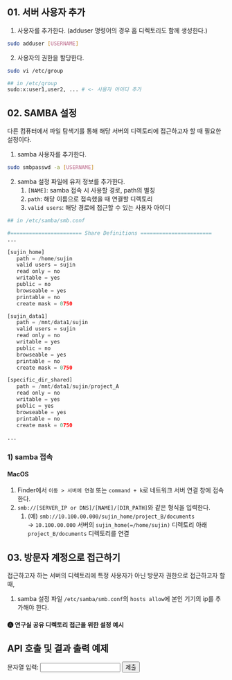 
## 01. 서버 사용자 추가

1. 사용자를 추가한다. (adduser 명령어의 경우 홈 디렉토리도 함께 생성한다.)

```bash
sudo adduser [USERNAME]
```

2. 사용자의 권한을 할당한다.

```bash
sudo vi /etc/group

## in /etc/group
sudo:x:user1,user2, ... # <- 사용자 아이디 추가
```


## 02. SAMBA 설정

다른 컴퓨터에서 파일 탐색기를 통해 해당 서버의 디렉토리에 접근하고자 할 때 필요한 설정이다.

1. samba 사용자를 추가한다.

```bash
sudo smbpasswd -a [USERNAME]
```

2. samba 설정 파일에 유저 정보를 추가한다.
    1. `[NAME]`: samba 접속 시 사용할 경로, path의 별칭
    2. `path`: 해당 이름으로 접속했을 때 연결할 디렉토리
    3. `valid users`: 해당 경로에 접근할 수 있는 사용자 아이디

```python
## in /etc/samba/smb.conf

#======================= Share Definitions =======================
...

[sujin_home]
   path = /home/sujin
   valid users = sujin
   read only = no
   writable = yes
   public = no
   browseable = yes
   printable = no
   create mask = 0750

[sujin_data1]
   path = /mnt/data1/sujin
   valid users = sujin
   read only = no
   writable = yes
   public = no
   browseable = yes
   printable = no
   create mask = 0750

[specific_dir_shared]
   path = /mnt/data1/sujin/project_A
   read only = no
   writable = yes
   public = yes
   browseable = yes
   printable = no
   create mask = 0750
   
...
```


### 1) samba 접속

#### MacOS

1. Finder에서 `이동 > 서버에 연결` 또는 `command + k`로 네트워크 서버 연결 창에 접속한다.
2. `smb://[SERVER_IP or DNS]/[NAME]/[DIR_PATH]`와 같은 형식을 입력한다.
	1. (예) `smb://10.100.00.000/sujin_home/project_B/documents`  
	   → `10.100.00.000` 서버의 `sujin_home(=/home/sujin)` 디렉토리 아래 `project_B/documents` 디렉토리를 연결  


## 03. 방문자 계정으로 접근하기

접근하고자 하는 서버의 디렉토리에 특정 사용자가 아닌 방문자 권한으로 접근하고자 할 때,  
1. samba 설정 파일 `/etc/samba/smb.conf`의 `hosts allow`에 본인 기기의 ip를 추가해야 한다.


#### 🅐 연구실 공유 디렉토리 접근을 위한 설정 예시

<h2>API 호출 및 결과 출력 예제</h2>

<label for="inputString">문자열 입력:</label>
<input type="text" id="inputString">
<button onclick="callApi()">제출</button>

<div id="resultContainer"></div>

<script src="https://ajax.googleapis.com/ajax/libs/jquery/3.5.1/jquery.min.js"></script>
<script>
function callApi() {
    // 입력된 문자열 가져오기
    var inputString = document.getElementById('inputString').value;

    // API 호출 (GET 메서드 사용)
    $.ajax({
        url: 'https://api.example.com/your-api-endpoint?input=' + encodeURIComponent(inputString),
        type: 'GET',
        success: function(response) {
            // API 호출이 성공하면 결과를 출력
            displayResult(response);
        },
        error: function(error) {
            // API 호출이 실패하면 오류 메시지 출력
            displayResult('API 호출 오류: ' + error.statusText);
        }
    });
}

function displayResult(result) {
    // 결과를 출력할 요소 가져오기
    var resultContainer = document.getElementById('resultContainer');

    // 결과를 요소에 추가
    resultContainer.innerHTML = '<p><strong>API 호출 결과:</strong> ' + result + '</p>';
}
</script>










